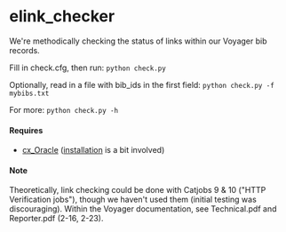 # elink_checker

We're methodically checking the status of links within our Voyager bib records.

Fill in check.cfg, then run:
 `python check.py`
 
Optionally, read in a file with bib_ids in the first field:
 `python check.py -f mybibs.txt`
 

For more: `python check.py -h`

#### Requires
* [cx_Oracle](http://cx-oracle.sourceforge.net/) ([installation](https://gist.github.com/kimus/10012910) is a bit involved)

#### Note
Theoretically, link checking could be done with Catjobs 9 & 10 ("HTTP Verification jobs"), though we haven't used them (initial testing was discouraging). Within the Voyager documentation, see Technical.pdf and Reporter.pdf (2-16, 2-23).

